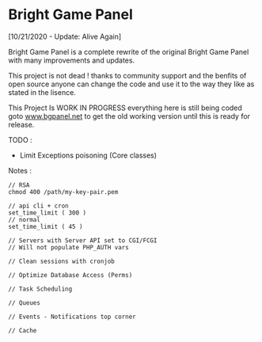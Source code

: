 Bright Game Panel
=========

[10/21/2020 - Update: Alive Again]

Bright Game Panel is a complete rewrite of the original Bright Game Panel with many improvements and updates.

This project is not dead ! thanks to community support and the benfits of open source anyone can change the code and use it to the way they like as stated in the lisence.

This Project Is WORK IN PROGRESS everything here is still being coded goto www.bgpanel.net to get the old working version until this is ready for release.



TODO :

 * Limit Exceptions poisoning (Core classes)


Notes :


    // RSA
	chmod 400 /path/my-key-pair.pem
	
	// api cli + cron
	set_time_limit ( 300 )
	// normal
	set_time_limit ( 45 )

	// Servers with Server API set to CGI/FCGI
	// Will not populate PHP_AUTH vars

	// Clean sessions with cronjob

	// Optimize Database Access (Perms)

	// Task Scheduling

	// Queues

	// Events - Notifications top corner

	// Cache
